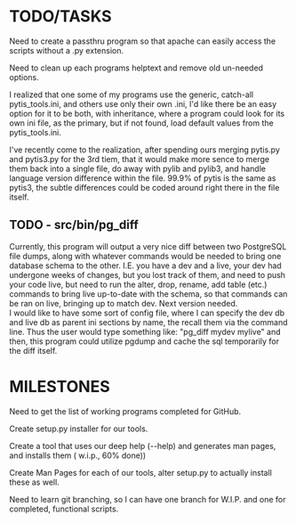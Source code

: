 
TODO/TASKS
==========

Need to create a passthru program so that apache can easily access the scripts
without a .py extension.

Need to clean up each programs helptext and remove old un-needed options.

I realized that one some of my programs use the generic, catch-all
pytis_tools.ini, and others use only their own .ini, I'd like there be an easy
option for it to be both, with inheritance, where a program could look for its
own ini file, as the primary, but if not found, load default values from the
pytis_tools.ini.


I've recently come to the realization, after spending ours merging pytis.py and pytis3.py for the 3rd tiem, that it would make more sence to merge them back into a single file, do away with pylib and pylib3, and handle language version difference within the file.  99.9% of pytis is the same as pytis3, the subtle differences could be coded around right there in the file itself.

TODO - src/bin/pg_diff
----------------------

Currently, this program will output a very nice diff between two PostgreSQL file dumps, along with whatever commands would be needed to bring one database schema to the other.  I.E.  you have a dev and a live, your dev had undergone weeks of changes, but you lost track of them, and need to push your code live, but need to run the alter, drop, rename, add table (etc.) commands to bring live up-to-date with the schema, so that commands can be ran on live, bringing up to match dev.
Next version needed.  
I would like to have some sort of config file, where I can specify the dev db and live db as parent ini sections by name, the recall them via the command line.  Thus the user would type something like: "pg_diff mydev mylive" and then, this program could utilize pgdump and cache the sql temporarily for the diff itself.

MILESTONES
==========

Need to get the list of working programs completed for GitHub.

Create setup.py installer for our tools.

Create a tool that uses our deep help (--help) and generates man pages, and
installs them ( w.i.p., 60% done)) 

Create Man Pages for each of our tools, alter setup.py to actually install
these as well.

Need to learn git branching, so I can have one branch for W.I.P. and one for
completed, functional scripts.


